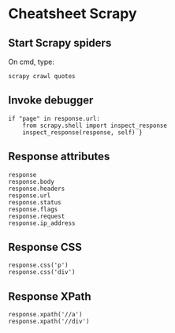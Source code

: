 # Cheatsheet Scrapy

## Start Scrapy spiders
On cmd, type:

```scrapy crawl quotes```


## Invoke debugger
    if "page" in response.url:
        from scrapy.shell import inspect_response
        inspect_response(response, self) }

## Response attributes
```
response
response.body
response.headers
response.url
response.status
response.flags
response.request
response.ip_address
```
## Response CSS
```
response.css('p')
response.css('div')
```
## Response XPath
```
response.xpath('//a')
response.xpath('//div')
```

